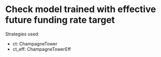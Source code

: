 # Check model trained with effective future funding rate target

Strategies used:

- ct: ChampagneTower
- ct_eff: ChampagneTowerEff